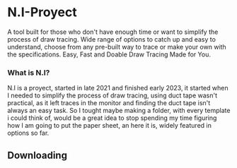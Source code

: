 # N.I-Proyect
A tool built for those who don't have enough time or want to simplify the process of draw tracing. Wide range of options to catch up and easy to understand, choose from any pre-built way to trace or make your own with the specifications. Easy, Fast and Doable Draw Tracing Made for You.

### What is N.I?
N.I is a proyect, started in late 2021 and finished early 2023, it started when I needed to simplify the process of draw tracing, using duct tape wasn't practical, as it left traces in the monitor and finding the duct tape isn't always an easy task. So I tought maybe making a folder, with every template i could think of, would be a great idea to stop spending my time figuring how I am going to put the paper sheet, an here it is, widely featured in options so far.  

## Downloading
